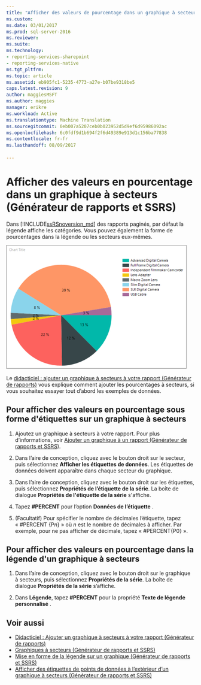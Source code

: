 ```yaml
---
title: "Afficher des valeurs de pourcentage dans un graphique à secteurs (Générateur de rapports et SSRS) | Documents Microsoft"
ms.custom: 
ms.date: 03/01/2017
ms.prod: sql-server-2016
ms.reviewer: 
ms.suite: 
ms.technology:
- reporting-services-sharepoint
- reporting-services-native
ms.tgt_pltfrm: 
ms.topic: article
ms.assetid: eb905fc1-5235-4773-a27e-b07be9318be5
caps.latest.revision: 9
author: maggiesMSFT
ms.author: maggies
manager: erikre
ms.workload: Active
ms.translationtype: Machine Translation
ms.sourcegitcommit: 0eb007a5207ceb0b023952d5d9ef6d95986092ac
ms.openlocfilehash: 6c0fdf9d1b694f2f6d49389e913d1c156ba77838
ms.contentlocale: fr-fr
ms.lasthandoff: 08/09/2017

---
```

# <a name="display-percentage-values-on-a-pie-chart-report-builder-and-ssrs"></a>Afficher des valeurs en pourcentage dans un graphique à secteurs (Générateur de rapports et SSRS)
Dans [!INCLUDE[ssRSnoversion_md](../../includes/ssrsnoversion-md.md)] des rapports paginés, par défaut la légende affiche les catégories. Vous pouvez également la forme de pourcentages dans la légende ou les secteurs eux-mêmes.   

![report-builder-pie-chart-preview-percents](../../reporting-services/media/report-builder-pie-chart-preview-percents.png)

 Le [didacticiel : ajouter un graphique à secteurs à votre rapport (Générateur de rapports)](Tutorial:%20Add%20a%20Pie%20Chart%20to%20Your%20Report%20\(Report%20Builder\).md) vous explique comment ajouter les pourcentages à secteurs, si vous souhaitez essayer tout d’abord les exemples de données.
 
  
## <a name="to-display-percentage-values-as-labels-on-a-pie-chart"></a>Pour afficher des valeurs en pourcentage sous forme d'étiquettes sur un graphique à secteurs  
  
1.  Ajoutez un graphique à secteurs à votre rapport. Pour plus d’informations, voir [Ajouter un graphique à un rapport (Générateur de rapports et SSRS)](../../reporting-services/report-design/add-a-chart-to-a-report-report-builder-and-ssrs.md).  
  
2.  Dans l’aire de conception, cliquez avec le bouton droit sur le secteur, puis sélectionnez **Afficher les étiquettes de données**. Les étiquettes de données doivent apparaître dans chaque secteur du graphique.  
  
3.  Dans l’aire de conception, cliquez avec le bouton droit sur les étiquettes, puis sélectionnez **Propriétés de l’étiquette de la série**. La boîte de dialogue **Propriétés de l'étiquette de la série** s'affiche.  
  
4.  Tapez **#PERCENT** pour l’option **Données de l’étiquette** .  
  
5.  (Facultatif) Pour spécifier le nombre de décimales l’étiquette, tapez « #PERCENT {P*n*} » où  *n*  est le nombre de décimales à afficher. Par exemple, pour ne pas afficher de décimale, tapez « #PERCENT{P0} ».  
  
## <a name="to-display-percentage-values-in-the-legend-of-a-pie-chart"></a>Pour afficher des valeurs en pourcentage dans la légende d'un graphique à secteurs  
  
1.  Dans l’aire de conception, cliquez avec le bouton droit sur le graphique à secteurs, puis sélectionnez **Propriétés de la série**. La boîte de dialogue **Propriétés de la série** s’affiche.  
  
2.  Dans **Légende**, tapez **#PERCENT** pour la propriété **Texte de légende personnalisé** .  
  
## <a name="see-also"></a>Voir aussi  
* [Didacticiel : Ajouter un graphique à secteurs à votre rapport (Générateur de rapports)](Tutorial:%20Add%20a%20Pie%20Chart%20to%20Your%20Report%20\(Report%20Builder\).md)
*  [Graphiques à secteurs (Générateur de rapports et SSRS)](../../reporting-services/report-design/pie-charts-report-builder-and-ssrs.md)   
*  [Mise en forme de la légende sur un graphique (Générateur de rapports et SSRS)](../../reporting-services/report-design/chart-legend-formatting-report-builder.md)   
*  [Afficher des étiquettes de points de données à l’extérieur d’un graphique à secteurs (Générateur de rapports et SSRS)](../../reporting-services/report-design/display-data-point-labels-outside-a-pie-chart-report-builder-and-ssrs.md)   
 
  

